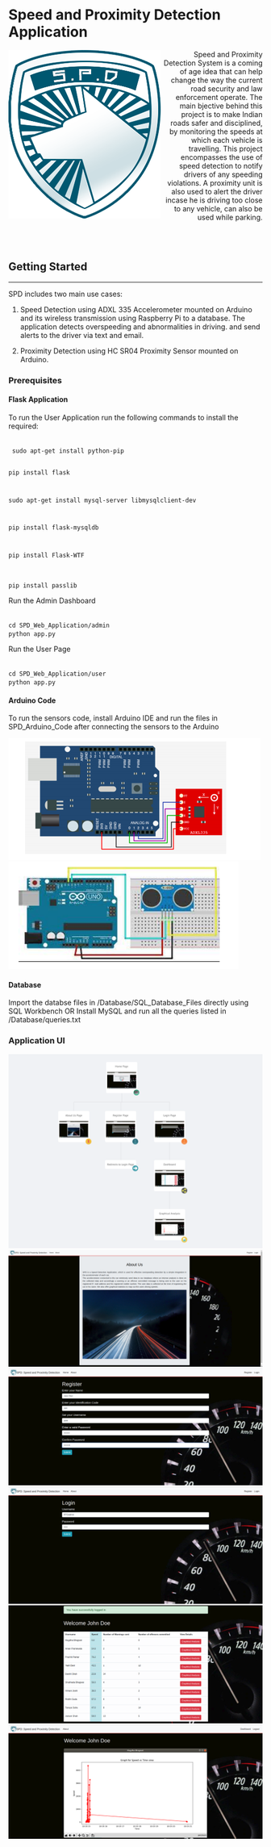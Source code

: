 # Speed and Proximity Detection Application

<div style="clear: both; ">
  <div style="float: left; margin-right 1em; ">
    <img src="UI Screenshots/SPD.png" align="left">
  </div>
    <p align="right">
    Speed and Proximity Detection System is a coming of age idea that can help change the way the current road security and law enforcement operate. The main bjective behind this project is to make Indian roads safer and disciplined, by monitoring the speeds at which each vehicle is travelling. This project encompasses the use of speed detection to notify drivers of any speeding violations. A proximity unit is also used to alert the driver incase he is driving too close to any vehicle, can also be used while parking.
    </p>
</div>

<br>
<br>

## Getting Started
<hr>

SPD includes two main use cases:
1. Speed Detection using ADXL 335 Accelerometer mounted on Arduino and its wireless transmission using Raspberry Pi to a database. The application detects overspeeding and abnormalities in driving. and send alerts to the driver via text and email.

2. Proximity Detection using HC SR04 Proximity Sensor mounted on Arduino.

### Prerequisites 

#### Flask Application
To run the User Application run the following commands to install the required:

<code>
 sudo apt-get install python-pip
 
 pip install flask

 sudo apt-get install mysql-server libmysqlclient-dev

 pip install flask-mysqldb

 pip install Flask-WTF

 pip install passlib
</code>

Run the Admin Dashboard

<code>
cd SPD_Web_Application/admin
python app.py
</code>

Run the User Page

<code>
cd SPD_Web_Application/user
python app.py
</code>

#### Arduino Code
To run the sensors code, install Arduino IDE and run the files in SPD_Arduino_Code after connecting the sensors to the Arduino

<img src="UI Screenshots/CktDigSpeedDetection.png">

<img src="UI Screenshots/CktDigProximityDetection.png">

#### Database 
Import the databse files in /Database/SQL_Database_Files directly using SQL Workbench
OR
Install MySQL and run all the queries listed in /Database/queries.txt  

### Application UI

<img src="UI Screenshots/UIStory.png">

<img src="UI Screenshots/AboutUsPage.png">

<img src="UI Screenshots/RegistrationPage.png">

<img src="UI Screenshots/LoginPage.png">

<img src="UI Screenshots/Dashboard.png">

<img src="UI Screenshots/SpeedGraph.png">